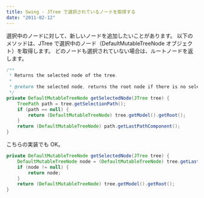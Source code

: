 ```yaml
---
title: Swing - JTree で選択されているノードを取得する
date: "2011-02-12"
---
```


選択中のノードに対して、新しいノードを追加したいことがあります。
以下のメソッドは、JTree で選択中のノード（DefaultMutableTreeNode オブジェクト）を取得します。
どのノードも選択されていない場合は、ルートノードを返します。

~~~ java
/**
 * Returns the selected node of the tree.
 *
 * @return the selected node, returns the root node if there is no selection
 */
private DefaultMutableTreeNode getSelectedNode(JTree tree) {
    TreePath path = tree.getSelectionPath();
    if (path == null) {
        return (DefaultMutableTreeNode) tree.getModel().getRoot();
    }
    return (DefaultMutableTreeNode) path.getLastPathComponent();
}
~~~

こちらの実装でも OK。

~~~ java
private DefaultMutableTreeNode getSelectedNode(JTree tree) {
    DefaultMutableTreeNode node = (DefaultMutableTreeNode) tree.getLastSelectedPathComponent();
    if (node != null) {
        return node;
    }
    return (DefaultMutableTreeNode) tree.getModel().getRoot();
}
~~~

